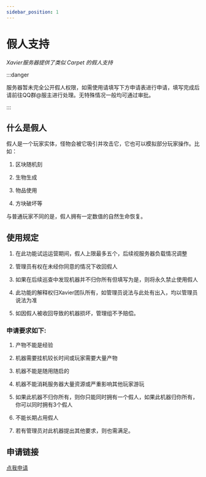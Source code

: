 ```yaml
---
sidebar_position: 1
---
```


# 假人支持

_Xavier服务器提供了类似 Carpet 的假人支持_ 

:::danger

服务器暂未完全公开假人权限，如需使用请填写下方申请表进行申请，填写完成后请前往QQ群@服主进行处理。无特殊情况一般均可通过审批。

:::

## 什么是假人

假人是一个玩家实体，怪物会被它吸引并攻击它，它也可以模拟部分玩家操作。比如：

1. 区块随机刻

2. 生物生成

3. 物品使用

4. 方块破坏等

与普通玩家不同的是，假人拥有一定数值的自然生命恢复。

## 使用规定

1. 在此功能试运运营期间，假人上限最多五个，后续视服务器负载情况调整

2. 管理员有权在未经你同意的情况下收回假人

3. 如果在后续巡查中发现机器并不归你所有但填写为是，则将永久禁止使用假人

4. 此功能的解释权归Xavier团队所有，如管理员说法与此处有出入，均以管理员说法为准

5. 如因假人被收回导致的机器损坏，管理组不予赔偿。

### 申请要求如下:

1. 产物不能是经验

2. 机器需要挂机较长时间或玩家需要大量产物

3. 机器不能是随用随启的

4. 机器不能消耗服务器大量资源或严重影响其他玩家游玩

5. 如果此机器不归你所有，则你只能同时拥有一个假人，如果此机器归你所有，你可以同时拥有3个假人

6. 不能长期占用假人

7. 若有管理员对此机器提出其他要求，则也需满足。

## 申请链接

[点我申请](https://flowus.cn/form/1aebfb23-6b05-4bac-b045-6fc33ed45bf7?code=L78AAG)